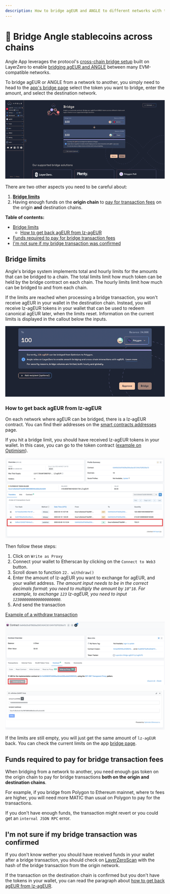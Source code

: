 ```yaml
---
description: How to bridge agEUR and ANGLE to different networks with the Angle App
---
```


# 🌉 Bridge Angle stablecoins across chains

Angle App leverages the protocol's [cross-chain bridge setup](../../../other/cross-chain.md) built on LayerZero to enable [bridging agEUR and ANGLE](https://app.angle.money/bridges-agEUR) between many EVM-compatible networks.

To bridge agEUR or ANGLE from a network to another, you simply need to head to the [app's bridge page](https://app.angle.money/bridges-agEUR) select the token you want to bridge, enter the amount, and select the destination network.

![Bridge app page](../../../.gitbook/assets/bridge.png)

There are two other aspects you need to be careful about:

1. [**Bridge limits**](#bridge-limits)
2. Having enough funds on the **origin chain** to [pay for transaction fees](#funds-required-to-pay-for-bridge-transaction-fees) on the origin **and** destination chains.

**Table of contents:**

- [Bridge limits](#bridge-limits)
  - [How to get back agEUR from lz-agEUR](#how-to-get-back-ageur-from-lz-ageur)
- [Funds required to pay for bridge transaction fees](#funds-required-to-pay-for-bridge-transaction-fees)
- [I'm not sure if my bridge transaction was confirmed](#im-not-sure-if-my-bridge-transaction-was-confirmed)

## Bridge limits

Angle's bridge system implements total and hourly limits for the amounts that can be bridged to a chain. The total limits limit how much token can be held by the bridge contract on each chain. The hourly limits limit how much can be bridged to and from each chain.

If the limits are reached when processing a bridge transaction, you won't receive agEUR in your wallet in the destination chain. Instead, you will receive lz-agEUR tokens in your wallet that can be used to redeem canonical agEUR later, when the limits reset. Information on the current limits is displayed in the callout below the inputs.

![Bridge app page](/.gitbook/assets/bridge-limits-info.png)

### How to get back agEUR from lz-agEUR

On each network where agEUR can be bridged, there is a lz-agEUR contract. You can find their addresses on the [smart contracts addresses](https://developers.angle.money/overview/smart-contracts) page.

If you hit a bridge limit, you should have received lz-agEUR tokens in your wallet. In this case, you can go to the token contract ([example on Optimism](https://optimistic.etherscan.io/address/0x840b25c87b626a259ca5ac32124fa752f0230a72#writeProxyContract)).

![Receive lz-agEUR](/.gitbook/assets/receive-lz-ageur.png)

Then follow these steps:

1. Click on `Write as Proxy`
2. Connect your wallet to Etherscan by clicking on the `Connect to Web3` button.
3. Scroll down to function `22. withdraw()`
4. Enter the amount of lz-agEUR you want to exchange for agEUR, and your wallet address. _The amount input needs to be in the correct decimals format: you need to multiply the amount by `10^18`. For example, to exchange `123` lz-agEUR, you need to input `123000000000000000000`._
5. And send the transaction

[Example of a withdraw transaction](https://optimistic.etherscan.io/tx/0x20799daf2e30ccf2ec4cf1f66b85f01273b3fc26bc786ad25d7b187eb810f721)

![Connect lz-agEUR](/.gitbook/assets/connect-lzageur.png)

![Send tx Etherscan](/.gitbook/assets/send-tx-etherscan.png)

If the limits are still empty, you will just get the same amount of `lz-agEUR` back. You can check the current limits on the app [bridge page](https://app.angle.money/bridges-agEUR).

## Funds required to pay for bridge transaction fees

When bridging from a network to another, you need enough gas token on the origin chain to pay for bridge transactions **both on the origin and destination chains**.

For example, if you bridge from Polygon to Ethereum mainnet, where tx fees are higher, you will need more MATIC than usual on Polygon to pay for the transactions.

If you don't have enough funds, the transaction might revert or you could get an `internal JSON RPC` error.

## I'm not sure if my bridge transaction was confirmed

If you don't know wether you should have received funds in your wallet after a bridge transaction, you should check on [LayerZeroScan](https://layerzeroscan.com/) with the hash of the bridge transaction from the origin network.

If the transaction on the destination chain is confirmed but you don't have the tokens in your wallet, you can read the paragraph about [how to get back agEUR from lz-agEUR](#how-to-get-back-ageur-from-lz-ageur).
